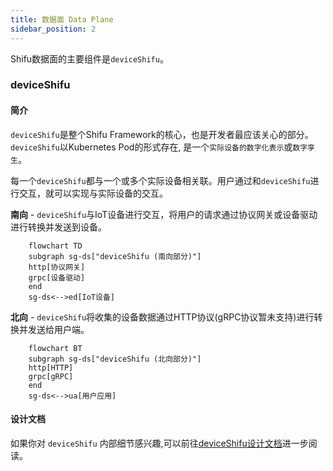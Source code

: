 ```yaml
---
title: 数据面 Data Plane
sidebar_position: 2
---
```


Shifu数据面的主要组件是`deviceShifu`。

### deviceShifu
#### 简介
`deviceShifu`是整个Shifu Framework的核心，也是开发者最应该关心的部分。`deviceShifu`以Kubernetes Pod的形式存在, 是一个`实际设备的数字化表示`或`数字孪生`。

每一个`deviceShifu`都与一个或多个实际设备相关联。用户通过和`deviceShifu`进行交互，就可以实现与实际设备的交互。

**南向** - `deviceShifu`与IoT设备进行交互，将用户的请求通过协议网关或设备驱动进行转换并发送到设备。

```mermaid
    flowchart TD
    subgraph sg-ds["deviceShifu (南向部分)"]
    http[协议网关]
   	grpc[设备驱动]
    end
    sg-ds<-->ed[IoT设备]
```
**北向** - `deviceShifu`将收集的设备数据通过HTTP协议(gRPC协议暂未支持)进行转换并发送给用户端。

```mermaid
    flowchart BT
    subgraph sg-ds["deviceShifu (北向部分)"]
    http[HTTP]
    grpc[gRPC]
    end
    sg-ds<-->ua[用户应用]
```

#### 设计文档
如果你对 `deviceShifu` 内部细节感兴趣,可以前往[deviceShifu设计文档](https://github.com/Edgenesis/shifu/blob/main/docs/design/design-deviceShifu-zh.md)进一步阅读。

